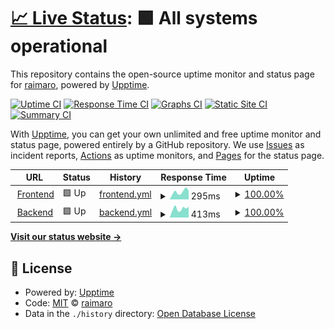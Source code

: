 # [📈 Live Status](https://raimaro.github.io/upptime): <!--live status--> **🟩 All systems operational**

This repository contains the open-source uptime monitor and status page for [raimaro](https://raimaro.github.io/upptime), powered by [Upptime](https://github.com/upptime/upptime).

[![Uptime CI](https://github.com/raimaro/upptime/workflows/Uptime%20CI/badge.svg)](https://github.com/raimaro/upptime/actions?query=workflow%3A%22Uptime+CI%22)
[![Response Time CI](https://github.com/raimaro/upptime/workflows/Response%20Time%20CI/badge.svg)](https://github.com/raimaro/upptime/actions?query=workflow%3A%22Response+Time+CI%22)
[![Graphs CI](https://github.com/raimaro/upptime/workflows/Graphs%20CI/badge.svg)](https://github.com/raimaro/upptime/actions?query=workflow%3A%22Graphs+CI%22)
[![Static Site CI](https://github.com/raimaro/upptime/workflows/Static%20Site%20CI/badge.svg)](https://github.com/raimaro/upptime/actions?query=workflow%3A%22Static+Site+CI%22)
[![Summary CI](https://github.com/raimaro/upptime/workflows/Summary%20CI/badge.svg)](https://github.com/raimaro/upptime/actions?query=workflow%3A%22Summary+CI%22)

With [Upptime](https://upptime.js.org), you can get your own unlimited and free uptime monitor and status page, powered entirely by a GitHub repository. We use [Issues](https://github.com/raimaro/upptime/issues) as incident reports, [Actions](https://github.com/raimaro/upptime/actions) as uptime monitors, and [Pages](https://raimaro.github.io/upptime) for the status page.

<!--start: status pages-->
<!-- This summary is generated by Upptime (https://github.com/upptime/upptime) -->
<!-- Do not edit this manually, your changes will be overwritten -->
<!-- prettier-ignore -->
| URL | Status | History | Response Time | Uptime |
| --- | ------ | ------- | ------------- | ------ |
| <img alt="" src="https://favicons.githubusercontent.com/mail.pembe.io" height="13"> [Frontend](http://mail.pembe.io) | 🟩 Up | [frontend.yml](https://github.com/raimaro/upptime/commits/HEAD/history/frontend.yml) | <details><summary><img alt="Response time graph" src="./graphs/frontend/response-time-week.png" height="20"> 295ms</summary><br><a href="https://raimaro.github.io/upptime/history/frontend"><img alt="Response time 287" src="https://img.shields.io/endpoint?url=https%3A%2F%2Fraw.githubusercontent.com%2Fraimaro%2Fupptime%2FHEAD%2Fapi%2Ffrontend%2Fresponse-time.json"></a><br><a href="https://raimaro.github.io/upptime/history/frontend"><img alt="24-hour response time 186" src="https://img.shields.io/endpoint?url=https%3A%2F%2Fraw.githubusercontent.com%2Fraimaro%2Fupptime%2FHEAD%2Fapi%2Ffrontend%2Fresponse-time-day.json"></a><br><a href="https://raimaro.github.io/upptime/history/frontend"><img alt="7-day response time 295" src="https://img.shields.io/endpoint?url=https%3A%2F%2Fraw.githubusercontent.com%2Fraimaro%2Fupptime%2FHEAD%2Fapi%2Ffrontend%2Fresponse-time-week.json"></a><br><a href="https://raimaro.github.io/upptime/history/frontend"><img alt="30-day response time 275" src="https://img.shields.io/endpoint?url=https%3A%2F%2Fraw.githubusercontent.com%2Fraimaro%2Fupptime%2FHEAD%2Fapi%2Ffrontend%2Fresponse-time-month.json"></a><br><a href="https://raimaro.github.io/upptime/history/frontend"><img alt="1-year response time 287" src="https://img.shields.io/endpoint?url=https%3A%2F%2Fraw.githubusercontent.com%2Fraimaro%2Fupptime%2FHEAD%2Fapi%2Ffrontend%2Fresponse-time-year.json"></a></details> | <details><summary><a href="https://raimaro.github.io/upptime/history/frontend">100.00%</a></summary><a href="https://raimaro.github.io/upptime/history/frontend"><img alt="All-time uptime 100.00%" src="https://img.shields.io/endpoint?url=https%3A%2F%2Fraw.githubusercontent.com%2Fraimaro%2Fupptime%2FHEAD%2Fapi%2Ffrontend%2Fuptime.json"></a><br><a href="https://raimaro.github.io/upptime/history/frontend"><img alt="24-hour uptime 100.00%" src="https://img.shields.io/endpoint?url=https%3A%2F%2Fraw.githubusercontent.com%2Fraimaro%2Fupptime%2FHEAD%2Fapi%2Ffrontend%2Fuptime-day.json"></a><br><a href="https://raimaro.github.io/upptime/history/frontend"><img alt="7-day uptime 100.00%" src="https://img.shields.io/endpoint?url=https%3A%2F%2Fraw.githubusercontent.com%2Fraimaro%2Fupptime%2FHEAD%2Fapi%2Ffrontend%2Fuptime-week.json"></a><br><a href="https://raimaro.github.io/upptime/history/frontend"><img alt="30-day uptime 100.00%" src="https://img.shields.io/endpoint?url=https%3A%2F%2Fraw.githubusercontent.com%2Fraimaro%2Fupptime%2FHEAD%2Fapi%2Ffrontend%2Fuptime-month.json"></a><br><a href="https://raimaro.github.io/upptime/history/frontend"><img alt="1-year uptime 100.00%" src="https://img.shields.io/endpoint?url=https%3A%2F%2Fraw.githubusercontent.com%2Fraimaro%2Fupptime%2FHEAD%2Fapi%2Ffrontend%2Fuptime-year.json"></a></details>
| <img alt="" src="https://favicons.githubusercontent.com/backend.pembe.io" height="13"> [Backend](https://backend.pembe.io) | 🟩 Up | [backend.yml](https://github.com/raimaro/upptime/commits/HEAD/history/backend.yml) | <details><summary><img alt="Response time graph" src="./graphs/backend/response-time-week.png" height="20"> 413ms</summary><br><a href="https://raimaro.github.io/upptime/history/backend"><img alt="Response time 445" src="https://img.shields.io/endpoint?url=https%3A%2F%2Fraw.githubusercontent.com%2Fraimaro%2Fupptime%2FHEAD%2Fapi%2Fbackend%2Fresponse-time.json"></a><br><a href="https://raimaro.github.io/upptime/history/backend"><img alt="24-hour response time 302" src="https://img.shields.io/endpoint?url=https%3A%2F%2Fraw.githubusercontent.com%2Fraimaro%2Fupptime%2FHEAD%2Fapi%2Fbackend%2Fresponse-time-day.json"></a><br><a href="https://raimaro.github.io/upptime/history/backend"><img alt="7-day response time 413" src="https://img.shields.io/endpoint?url=https%3A%2F%2Fraw.githubusercontent.com%2Fraimaro%2Fupptime%2FHEAD%2Fapi%2Fbackend%2Fresponse-time-week.json"></a><br><a href="https://raimaro.github.io/upptime/history/backend"><img alt="30-day response time 408" src="https://img.shields.io/endpoint?url=https%3A%2F%2Fraw.githubusercontent.com%2Fraimaro%2Fupptime%2FHEAD%2Fapi%2Fbackend%2Fresponse-time-month.json"></a><br><a href="https://raimaro.github.io/upptime/history/backend"><img alt="1-year response time 445" src="https://img.shields.io/endpoint?url=https%3A%2F%2Fraw.githubusercontent.com%2Fraimaro%2Fupptime%2FHEAD%2Fapi%2Fbackend%2Fresponse-time-year.json"></a></details> | <details><summary><a href="https://raimaro.github.io/upptime/history/backend">100.00%</a></summary><a href="https://raimaro.github.io/upptime/history/backend"><img alt="All-time uptime 99.98%" src="https://img.shields.io/endpoint?url=https%3A%2F%2Fraw.githubusercontent.com%2Fraimaro%2Fupptime%2FHEAD%2Fapi%2Fbackend%2Fuptime.json"></a><br><a href="https://raimaro.github.io/upptime/history/backend"><img alt="24-hour uptime 100.00%" src="https://img.shields.io/endpoint?url=https%3A%2F%2Fraw.githubusercontent.com%2Fraimaro%2Fupptime%2FHEAD%2Fapi%2Fbackend%2Fuptime-day.json"></a><br><a href="https://raimaro.github.io/upptime/history/backend"><img alt="7-day uptime 100.00%" src="https://img.shields.io/endpoint?url=https%3A%2F%2Fraw.githubusercontent.com%2Fraimaro%2Fupptime%2FHEAD%2Fapi%2Fbackend%2Fuptime-week.json"></a><br><a href="https://raimaro.github.io/upptime/history/backend"><img alt="30-day uptime 100.00%" src="https://img.shields.io/endpoint?url=https%3A%2F%2Fraw.githubusercontent.com%2Fraimaro%2Fupptime%2FHEAD%2Fapi%2Fbackend%2Fuptime-month.json"></a><br><a href="https://raimaro.github.io/upptime/history/backend"><img alt="1-year uptime 99.98%" src="https://img.shields.io/endpoint?url=https%3A%2F%2Fraw.githubusercontent.com%2Fraimaro%2Fupptime%2FHEAD%2Fapi%2Fbackend%2Fuptime-year.json"></a></details>

<!--end: status pages-->

[**Visit our status website →**](https://raimaro.github.io/upptime)

## 📄 License

- Powered by: [Upptime](https://github.com/upptime/upptime)
- Code: [MIT](./LICENSE) © [raimaro](https://raimaro.github.io/upptime)
- Data in the `./history` directory: [Open Database License](https://opendatacommons.org/licenses/odbl/1-0/)
